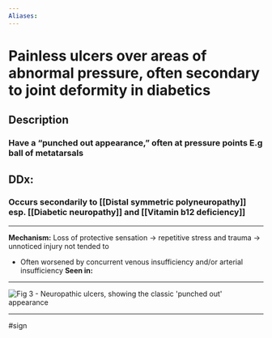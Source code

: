 ```yaml
---
Aliases: 
---
```

# Painless ulcers over areas of abnormal pressure, often secondary to joint deformity in diabetics
## Description
### Have a “punched out appearance,” often at pressure points E.g ball of metatarsals
## DDx:
### Occurs secondarily to [[Distal symmetric polyneuropathy]] esp. [[Diabetic neuropathy]] and [[Vitamin b12 deficiency]]

---
**Mechanism:** Loss of protective sensation -> repetitive stress and trauma -> unnoticed injury not tended to
- Often worsened by concurrent venous insufficiency and/or arterial insufficiency
**Seen in:** 

---
![Fig 3 - Neuropathic ulcers, showing the classic 'punched out' appearance](https://teachmesurgery.com/wp-content/uploads/2016/02/Neuropathic-Ulcers-1024x779.jpg)

---
#sign 